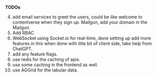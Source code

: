 **TODOs**

4. add email services to greet the users, could be like welcome to contentverse when they sign up. Mailgun, add your domain in the Mailgun.
10. Add RBAC
11. WebSocket using Socket.io for real-time, done setting up add more features in this when done with litte bit of client side, take help from ChatGPT.
16. add any feature flags.
17. use redis for the caching of apis.
20. use some caching in the frontend as well.
21. use AGGrid for the tabular data.